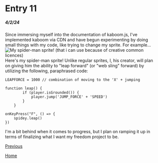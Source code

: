 # Entry 11
##### 4/2/24

Since immersing myself into the documentation of kaboom.js, I've implemented kaboom via CDN and have begun experimenting by doing small things with my code, like trying to change my sprite. For example...
<img src="https://images.rawpixel.com/image_800/cHJpdmF0ZS9zdGF0aWMvaW1hZ2Uvd2Vic2l0ZS8yMDIyLTA0L2xyL3B4MTI5MzM2OS1pbWFnZS1rejJlOXI3OS5qcGc.jpg" alt="My spider-man sprite! (that i can use because of creative common licences)"/>
Here's my spider-man sprite! Unlike regular sprites, I, his creator, will plan on giving him the ability to "leap forward" (or "web sling" forward) by utilizing the following, paraphrased code:

```
LEAPFORCE = 1000 // combination of moving to the 'X' + jumping

function leap() {
		if (player.isGrounded()) {
			player.jump('JUMP_FORCE' + 'SPEED')
		}
	}

onKeyPress("F", () => {
    spidey.leap()
})
```
I'm a bit behind when it comes to progress, but I plan on ramping it up in terms of finalizing what I want my freedom project to be.

[Previous](entry10.md)

[Home](../README.md)
